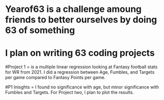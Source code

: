 # Yearof63 is a challenge amoung friends to better ourselves by doing 63 of something
# I plan on writing 63 coding projects

#Project 1 = is a multiple linear regression looking at Fantasy football stats for WR from 2021. I did a regression between Age, Fumbles, and Targets per game compared to Fantasy Points per game. 

#P1 Inisghts = I found no significance with age, but minor significance with Fumbles and Targets. For Project two, I plan to plot the results.

